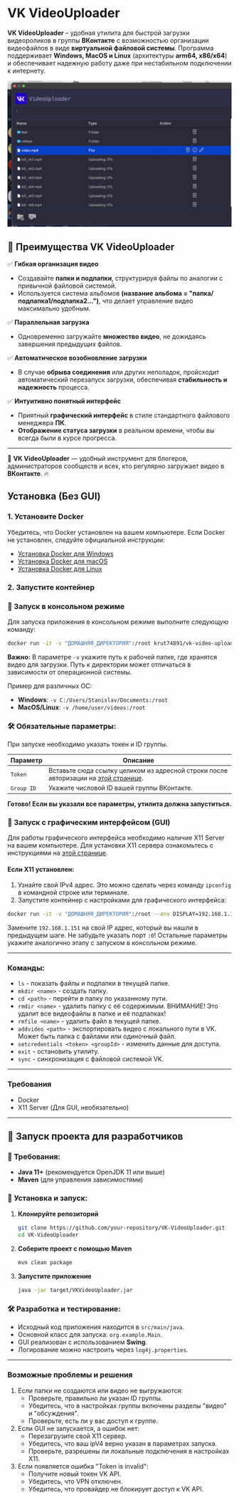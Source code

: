 # VK VideoUploader

**VK VideoUploader** – удобная утилита для быстрой загрузки видеороликов в группы **ВКонтакте** с возможностью организации видеофайлов в виде **виртуальной файловой системы**. Программа поддерживает **Windows, MacOS и Linux** (архитектуры **arm64, x86/x64**) и обеспечивает надежную работу даже при нестабильном подключении к интернету.

![Превью](preview.png)

## 🔹 Преимущества VK VideoUploader

✅ **Гибкая организация видео**  
- Создавайте **папки и подпапки**, структурируя файлы по аналогии с привычной файловой системой.
- Используется система альбомов **(название альбома = "папка/подпапка1/подпапка2...")**, что делает управление видео максимально удобным.

✅ **Параллельная загрузка**  
- Одновременно загружайте **множество видео**, не дожидаясь завершения предыдущих файлов.

✅ **Автоматическое возобновление загрузки**  
- В случае **обрыва соединения** или других неполадок, пройсходит автоматический перезапуск загрузки, обеспечивая **стабильность и надежность** процесса.

✅ **Интуитивно понятный интерфейс**  
- Приятный **графический интерфейс** в стиле стандартного файлового менеджера **ПК**.
- **Отображение статуса загрузки** в реальном времени, чтобы вы всегда были в курсе прогресса.

---
🎥 **VK VideoUploader** — удобный инструмент для блогеров, администраторов сообществ и всех, кто регулярно загружает видео в **ВКонтакте**. 🔥


## Установка (Без GUI)
### 1. Установите Docker
Убедитесь, что Docker установлен на вашем компьютере. Если Docker не установлен, следуйте официальной инструкции:
- [Установка Docker для Windows](https://docs.docker.com/desktop/windows/install/)
- [Установка Docker для macOS](https://docs.docker.com/desktop/mac/install/)
- [Установка Docker для Linux](https://docs.docker.com/engine/install/)

### 2. Запустите контейнер
### 🔧 Запуск в консольном режиме

Для запуска приложения в консольном режиме выполните следующую команду:


```bash
docker run -it -v "ДОМАШНЯЯ_ДИРЕКТОРИЯ":/root krut74891/vk-video-uploader:latest
```
**Важно:** В параметре `-v` укажите путь к рабочей папке, где хранятся видео для загрузки. Путь к директории может отличаться в зависимости от операционной системы.

Пример для различных ОС:
- **Windows**: `-v C:/Users/Stanislav/Documents:/root`
- **MacOS/Linux**: `-v /home/user/videos:/root`
### 🛠 Обязательные параметры:
При запуске необходимо указать токен и ID группы.

| Параметр       | Описание |
|---------------|----------|
| `Token`   | Вставьте сюда ссылку целиком из адресной строки после авторизации на [этой странице](https://oauth.vk.com/authorize?client_id=52502099&display=page&redirect_uri=https://oauth.vk.com/blank.html&scope=friends,video,group,offlines&response_type=token&v=5.59). |
| `Group ID` | Укажите числовой ID вашей группы ВКонтакте. |

**Готово! Если вы указали все параметры, утилита должна запуститься.**

### 🎨 Запуск с графическим интерфейсом (GUI)

Для работы графического интерфейса необходимо наличие X11 Server на вашем компьютере.
Для установки X11 сервера ознакомьтесь с инструкциями на [этой странице](install_x11.md).
#### Если X11 установлен:
1. Узнайте свой IPv4 адрес. Это можно сделать через команду `ipconfig` в командной строке или терминале.
4. Запустите контейнер с настройками для графического интерфейса:

```bash
docker run -it -v "ДОМАШНЯЯ_ДИРЕКТОРИЯ":/root --env DISPLAY=192.168.1.151:0 -e GUI="true" krut74891/vk-video-uploader:latest
```

Замените `192.168.1.151` на свой IP адрес, который вы нашли в предыдущем шаге. Не забудьте указать порт `:0`! Остальные параметры укажите аналогично этапу с запуском в консольном режиме.


---

### Команды:

- `ls` - показать файлы и подпапки в текущей папке.
- `mkdir <name>` - создать папку.
- `cd <path>` - перейти в папку по указанному пути.
- `rmdir <name>` - удалить папку с её содержимым. ВНИМАНИЕ! Это удалит все видеофайлы в папке и её подпапках!
- `rmfile <name>` - удалить файл в текущей папке.
- `addvideo <path>` - экспортировать видео с локального пути в VK. Может быть папка с файлами или одиночный файл.
- `setcredentials <token> <groupId>` - изменить данные для доступа.
- `exit` - остановить утилиту.
- `sync` - синхронизация с файловой системой VK.

---

### Требования
- Docker
- X11 Server (Для GUI, необязательно)
---
## 🚀 Запуск проекта для разработчиков

### 🔧 Требования:
- **Java 11+** (рекомендуется OpenJDK 11 или выше)
- **Maven** (для управления зависимостями)

### 📌 Установка и запуск:
1. **Клонируйте репозиторий**  
   ```sh
   git clone https://github.com/your-repository/VK-VideoUploader.git
   cd VK-VideoUploader
   ```

2. **Соберите проект с помощью Maven**  
   ```sh
   mvn clean package
   ```

3. **Запустите приложение**  
   ```sh
   java -jar target/VKVideoUploader.jar
   ```

### 🛠 Разработка и тестирование:
- Исходный код приложения находится в `src/main/java`.
- Основной класс для запуска: `org.example.Main`.
- GUI реализован с использованием **Swing**.
- Логирование можно настроить через `log4j.properties`.

---

### Возможные проблемы и решения

1. Если папки не создаются или видео не выгружаются:
   - Проверьте, правильно ли указан ID группы.
   - Убедитесь, что в настройках группы включены разделы "видео" и "обсуждения".
   - Проверьте, есть ли у вас доступ к группе.
2. Если GUI не запускается, а ошибок нет:
   - Перезагрузите свой X11 сервер.
   - Убедитесь, что ваш ipV4 верно указан в параметрах запуска.
   - Проверьте, разрешены ли локальные подключения в настройках X11.
3. Если появляется ошибка "Token is invalid":
   - Получите новый токен VK API.
   - Убедитесь, что VPN отключен.
   - Убедитесь, что провайдер не блокирует доступ к VK API.

